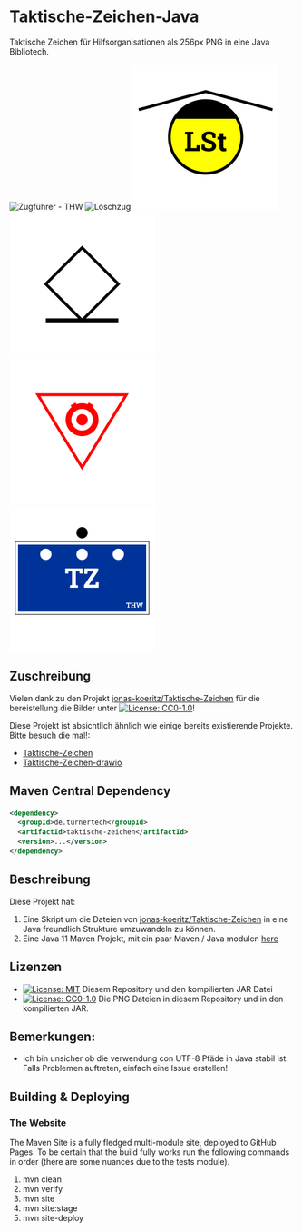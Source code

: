 # Taktische-Zeichen-Java

Taktische Zeichen für Hilfsorganisationen als 256px PNG in eine Java Bibliotech.

![Zugführer - THW](https://raw.githubusercontent.com/liturner/Taktische-Zeichen-Java/main/de.turnertech.tz/src/main/resources/de/turnertech/tz/personen/thw/Zugführer_TZ.png)
![Löschzug](https://raw.githubusercontent.com/liturner/Taktische-Zeichen-Java/main/de.turnertech.tz/src/main/resources/de/turnertech/tz/einheiten/feuerwehr/Löschzug.png)
![Leitstelle](https://raw.githubusercontent.com/liturner/Taktische-Zeichen-Java/main/de.turnertech.tz/src/main/resources/de/turnertech/tz/einrichtungen/Leitstelle.png)
![Gerettete Person](https://raw.githubusercontent.com/liturner/Taktische-Zeichen-Java/main/de.turnertech.tz/src/main/resources/de/turnertech/tz/personen/Gerettete_Person.png)
![Gefahr durch Explosivstoffe](https://raw.githubusercontent.com/liturner/Taktische-Zeichen-Java/main/de.turnertech.tz/src/main/resources/de/turnertech/tz/gefahren/Gefahr_durch_Explosivstoffe.png)
![Zugtrupp - THW](https://raw.githubusercontent.com/liturner/Taktische-Zeichen-Java/main/de.turnertech.tz/src/main/resources/de/turnertech/tz/einheiten/thw/Zugtrupp.png)

## Zuschreibung

Vielen dank zu den Projekt [jonas-koeritz/Taktische-Zeichen](https://github.com/jonas-koeritz/Taktische-Zeichen) für die bereistellung die Bilder unter [![License: CC0-1.0](https://img.shields.io/badge/License-CC0%201.0-lightgrey.svg)](https://creativecommons.org/publicdomain/zero/1.0/)!

Diese Projekt ist absichtlich ähnlich wie einige bereits existierende Projekte. Bitte besuch die mal!:

- [Taktische-Zeichen](https://github.com/jonas-koeritz/Taktische-Zeichen)
- [Taktische-Zeichen-drawio](https://github.com/MartinBoehmer/Taktische-Zeichen-drawio)

## Maven Central Dependency

```xml
<dependency>
  <groupId>de.turnertech</groupId>
  <artifactId>taktische-zeichen</artifactId>
  <version>...</version>
</dependency>
```

## Beschreibung

Diese Projekt hat:

1. Eine Skript um die Dateien von [jonas-koeritz/Taktische-Zeichen](https://github.com/jonas-koeritz/Taktische-Zeichen) in eine Java freundlich Strukture umzuwandeln zu können.
2. Eine Java 11 Maven Projekt, mit ein paar Maven / Java modulen [here](https://liturner.github.io/Taktische-Zeichen-Java/)

## Lizenzen

- [![License: MIT](https://img.shields.io/badge/License-MIT%201.0-lightgrey.svg)](https://raw.githubusercontent.com/liturner/Taktische-Zeichen-Java/main/LICENSE) Diesem Repository und den kompilierten JAR Datei
- [![License: CC0-1.0](https://img.shields.io/badge/License-CC0%201.0-lightgrey.svg)](https://creativecommons.org/publicdomain/zero/1.0/) Die PNG Dateien in diesem Repository und in den kompilierten JAR.

## Bemerkungen:

- Ich bin unsicher ob die verwendung con UTF-8 Pfäde in Java stabil ist. Falls Problemen auftreten, einfach eine Issue erstellen!

## Building & Deploying

### The Website

The Maven Site is a fully fledged multi-module site, deployed to GitHub Pages. To be certain that the build fully works run the following commands in order (there are some nuances due to the tests module).

1. mvn clean
2. mvn verify
3. mvn site
4. mvn site:stage
5. mvn site-deploy

